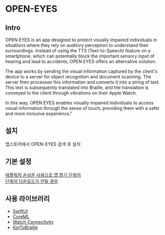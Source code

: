# OPEN-EYES

## Intro

OPEN EYES is an app designed to protect visually impaired individuals in situations where they rely on auditory perception to understand their surroundings. Instead of using the TTS (Text-to-Speech) feature on a smartphone, which can potentially block the important sensory input of hearing and lead to accidents, OPEN EYES offers an alternative solution.

The app works by sending the visual information captured by the client's device to a server for object recognition and document scanning. The server then processes this information and converts it into a string of text. This text is subsequently translated into Braille, and the translation is conveyed to the client through vibrations on their Apple Watch.

In this way, OPEN EYES enables visually impaired individuals to access visual information through the sense of touch, providing them with a safer and more inclusive experience."

## 설치

앱스토어에서 OPEN-EYES 검색 후 설치

## 기본 설정

[애플워치 손쉬운 사용으로 앱 열기 단축어](https://www.icloud.com/shortcuts/8b58e7f1a03349e6ac8227780984804e)  
[단축어 다운로드가 안될 경우](https://wealthy-wasabi-c41.notion.site/b10e5a2f0d344b77ac50849c9e3f6611)

## 사용 라이브러리

- [SwiftUI](https://developer.apple.com/kr/xcode/swiftui/)
- [CoreML](https://developer.apple.com/kr/machine-learning/core-ml/)
- [Watch Connectivity](https://developer.apple.com/documentation/watchconnectivity)
- [KorToBraille](https://github.com/Bridge-NOONGIL/KorToBraille)

